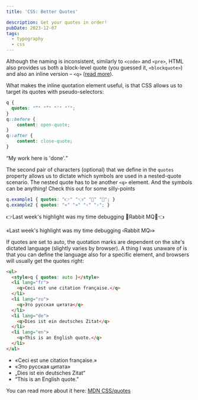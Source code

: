 ```yaml
---
title: 'CSS: Better Quotes'

description: Get your quotes in order!
pubDate: 2023-12-07
tags:
  - typography
  - css
---
```


Although the naming is inconsistent, similarly to `<code>` and `<pre>`, HTML also provides us both a block-level quote (you guessed it, `<blockquote>`) and also an inline version – `<q>` ([read more](https://developer.mozilla.org/en-US/docs/Web/HTML/Element/q)).

What makes the inline quotation element useful, is that CSS allows us to target its quotes with pseudo-selectors:

```css
q {
  quotes: "“" "”" "‘" "’";
}
q::before {
    content: open-quote;
}
q::after {
    content: close-quote;
}
```

<q>My work here is 'done'.</q>

The second pair of characters (optional) that we define in the `quotes` property allows us to dictate which symbols are used in a nested-quote scenario. The nested quote has to be another `<q>` element.
And the symbols can be anything! Check this out for some silly-points

```css
q.example1 { quotes: "👉" "👈" "🥕" "🥕"; }
q.example2 { quotes: "«" "»" "‹" "›"; }
```

<div>
  <style>
  q.example1 { quotes: "👉" "👈" "🥕" "🥕"; }
  q.example2 { quotes: "«" "»" "‹" "›"; }
  </style>

  <p><q class=example1>Last week's highlight was my time debugging <q class=example1>Rabbit MQ</q></q></p>
  <p><q class=example2>Last week's highlight was my time debugging <q class=example2>Rabbit MQ</q></q></p>
</div>

If quotes are set to auto, the quotation marks are dependent on the site's dictated language (slightly varies by browser). A thing I was unaware of is that you can define the language also for a specific element, and browsers will usually get the quotes right:

```html
<ul>
  <style>q { quotes: auto }</style>
  <li lang="fr">
    <q>Ceci est une citation française.</q>
  </li>
  <li lang="ru">
    <q>Это русская цитата</q>
  </li>
  <li lang="de">
    <q>Dies ist ein deutsches Zitat</q>
  </li>
  <li lang="en">
    <q>This is an English quote.</q>
  </li>
</ul>
```

<ul>
  <style>q { quotes: auto }</style>
  <li lang="fr">
    <q>Ceci est une citation française.</q>
  </li>
  <li lang="ru">
    <q>Это русская цитата</q>
  </li>
  <li lang="de">
    <q>Dies ist ein deutsches Zitat</q>
  </li>
  <li lang="en">
    <q>This is an English quote.</q>
  </li>
</ul>

You can read more about it here: [MDN CSS/quotes](https://developer.mozilla.org/en-US/docs/Web/CSS/quotes)

